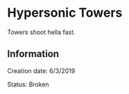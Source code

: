 # Hypersonic Towers
Towers shoot hella fast.

## Information
Creation date: 6/3/2019

Status: Broken

